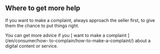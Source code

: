 ##  Where to get more help

If you want to make a complaint, always approach the seller first, to give
them the chance to put things right.

You can get more advice if you [ want to make a complaint ](/en/consumer/how-
to-complain/how-to-make-a-complaint/) about a digital content or service.
